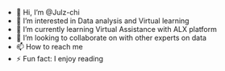 - 👋 Hi, I’m @Julz-chi
- 👀 I’m interested in Data analysis and Virtual learning
- 🌱 I’m currently learning Virtual Assistance with ALX platform
- 💞️ I’m looking to collaborate on with other experts on data
- 📫 How to reach me 
- ⚡ Fun fact: I enjoy reading 

<!---
Julz-chi/Julz-chi is a ✨ special ✨ repository because its `README.md` (this file) appears on your GitHub profile.
You can click the Preview link to take a look at your changes.
--->

